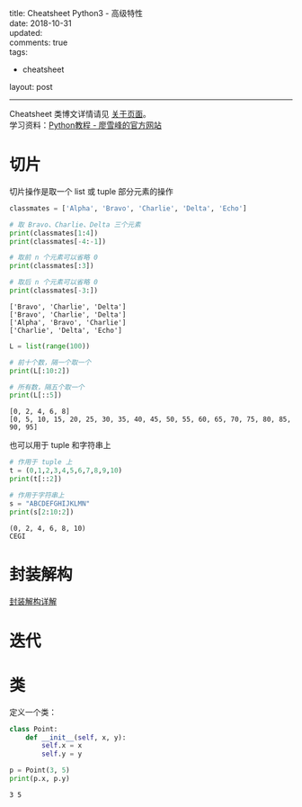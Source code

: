 title: Cheatsheet Python3 - 高级特性  
date: 2018-10-31  
updated:  
comments: true  
tags:  

-   cheatsheet

layout: post  

---

Cheatsheet 类博文详情请见 [关于页面](https://archcst.me/about/)。  
学习资料：[Python教程 - 廖雪峰的官方网站](https://www.liaoxuefeng.com/wiki/0014316089557264a6b348958f449949df42a6d3a2e542c000)  

# 切片

切片操作是取一个 list 或 tuple 部分元素的操作  

```python
classmates = ['Alpha', 'Bravo', 'Charlie', 'Delta', 'Echo']

# 取 Bravo、Charlie、Delta 三个元素
print(classmates[1:4])
print(classmates[-4:-1])

# 取前 n 个元素可以省略 0
print(classmates[:3])

# 取后 n 个元素可以省略 0
print(classmates[-3:])
```

    ['Bravo', 'Charlie', 'Delta']
    ['Bravo', 'Charlie', 'Delta']
    ['Alpha', 'Bravo', 'Charlie']
    ['Charlie', 'Delta', 'Echo']

```python
L = list(range(100))

# 前十个数，隔一个取一个
print(L[:10:2])

# 所有数，隔五个取一个
print(L[::5])
```

    [0, 2, 4, 6, 8]
    [0, 5, 10, 15, 20, 25, 30, 35, 40, 45, 50, 55, 60, 65, 70, 75, 80, 85, 90, 95]

也可以用于 tuple 和字符串上  

```python
# 作用于 tuple 上
t = (0,1,2,3,4,5,6,7,8,9,10)
print(t[::2])

# 作用于字符串上
s = "ABCDEFGHIJKLMN"
print(s[2:10:2])
```

    (0, 2, 4, 6, 8, 10)
    CEGI

# 封装解构

[封装解构详解](http://flowsnow.net/2016/12/23/Python%25E8%25A7%25A3%25E6%259E%2584%25E4%25B8%258E%25E5%25B0%2581%25E8%25A3%2585/)  

# 迭代

# 类

定义一个类：  

```python
class Point:
    def __init__(self, x, y):
        self.x = x
        self.y = y

p = Point(3, 5)
print(p.x, p.y)
```

    3 5
